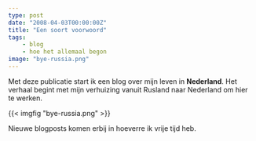 ```yaml
---
type: post
date: "2008-04-03T00:00:00Z"
title: "Een soort voorwoord"
tags:
    - blog
    - hoe het allemaal begon
image: "bye-russia.png"
---
```


Met deze publicatie start ik een blog over mijn leven in **Nederland**. Het verhaal begint met mijn verhuizing vanuit Rusland naar Nederland om hier te werken.

<!--more-->

{{< imgfig "bye-russia.png" >}}

Nieuwe blogposts komen erbij in hoeverre ik vrije tijd heb.
